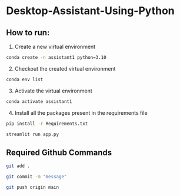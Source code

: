 # Desktop-Assistant-Using-Python

## How to run:

1. Create a new virtual environment

```bash
conda create -n assistant1 python=3.10

```

2. Checkout the created virtual environment

```bash
conda env list

```

3. Activate the virtual environment

```bash
conda activate assistant1 

```

4. Install all the packages present in the requirements file


```bash
pip install -r Requirements.txt

```

```bash
streamlit run app.py

```



## Required Github Commands

```bash
git add .

git commit -m "message"

git push origin main
```
